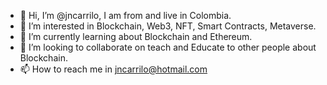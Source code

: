 - 👋 Hi, I’m @jncarrilo, I am from and live in Colombia.
- 👀 I’m interested in Blockchain, Web3, NFT, Smart Contracts, Metaverse.
- 🌱 I’m currently learning about Blockchain and Ethereum.
- 💞️ I’m looking to collaborate on teach and Educate to other people about Blockchain.
- 📫 How to reach me in jncarrilo@hotmail.com

<!---
jncarrilo/jncarrilo is a ✨ special ✨ repository because its `README.md` (this file) appears on your GitHub profile.
You can click the Preview link to take a look at your changes.
--->
